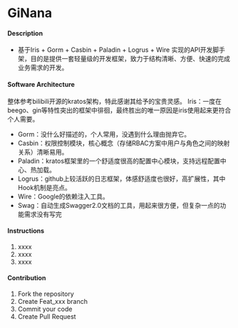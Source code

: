 # GiNana

#### Description
- 基于Iris + Gorm + Casbin + Paladin + Logrus + Wire 实现的API开发脚手架，目的是提供一套轻量级的开发框架，致力于结构清晰、方便、快速的完成业务需求的开发。

#### Software Architecture
整体参考bilibili开源的kratos架构，特此感谢其给予的宝贵灵感。
Iris：一度在beego、gin等特性突出的框架中徘徊，最终胜出的唯一原因是iris使用起来更符合个人需要。
+ Gorm：没什么好描述的，个人常用，没遇到什么理由抛弃它。
+ Casbin：权限控制模块，核心概念（存储RBAC方案中用户与角色之间的映射关系）清晰易用。
+ Paladin：kratos框架里的一个舒适度很高的配置中心模块，支持远程配置中心、热加载。
+ Logrus：github上较活跃的日志框架，体感舒适度也很好，高扩展性，其中Hook机制是亮点。
+ Wire：Google的依赖注入工具。
+ Swag：自动生成Swagger2.0文档的工具，用起来很方便，但复杂一点的功能需求没有写完

#### Instructions

1.  xxxx
2.  xxxx
3.  xxxx

#### Contribution

1.  Fork the repository
2.  Create Feat_xxx branch
3.  Commit your code
4.  Create Pull Request
